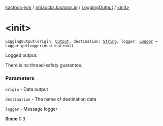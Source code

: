 [kactoos-jvm](../../index.md) / [nnl.rocks.kactoos.io](../index.md) / [LoggingOutput](index.md) / [&lt;init&gt;](./-init-.md)

# &lt;init&gt;

`LoggingOutput(origin: `[`Output`](../../nnl.rocks.kactoos/-output/index.md)`, destination: `[`String`](https://kotlinlang.org/api/latest/jvm/stdlib/kotlin/-string/index.html)`, logger: `[`Logger`](http://docs.oracle.com/javase/8/docs/api/java/util/logging/Logger.html)` = Logger.getLogger(destination))`

Logged output.

There is no thread-safety guarantee.

### Parameters

`origin` - Data output

`destination` - The name of destination data

`logger` - Message logger

**Since**
0.3

